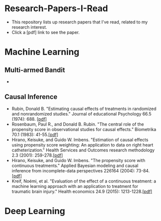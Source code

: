 # Research-Papers-I-Read
- This repository lists up research papers that I've read, related to my research interest.
- Click a [pdf] link to see the paper.

# Machine Learning

## Multi-armed Bandit
- 

## Causal Inference
- Rubin, Donald B. "Estimating causal effects of treatments in randomized and nonrandomized studies." Journal of educational Psychology 66.5 (1974): 688. [[pdf]](http://www.fsb.muohio.edu/lij14/420_paper_Rubin74.pdf)
- Rosenbaum, Paul R., and Donald B. Rubin. "The central role of the propensity score in observational studies for causal effects." Biometrika 70.1 (1983): 41-55.[[pdf]]([https://www.stat.cmu.edu/~ryantibs/journalclub/rosenbaum_1983.pdf](https://watermark.silverchair.com/70-1-41.pdf?token=AQECAHi208BE49Ooan9kkhW_Ercy7Dm3ZL_9Cf3qfKAc485ysgAAAvIwggLuBgkqhkiG9w0BBwagggLfMIIC2wIBADCCAtQGCSqGSIb3DQEHATAeBglghkgBZQMEAS4wEQQMIvJv-u3d6bh49XJXAgEQgIICpSIctbsUhmvSMh0quj4FG-QQzT0woHqRE5Y5JisUq0nKzBY63NdGAj2KJW8auzbztLg15pkiGqrJ8LucH_4-y7PzPLkgTQVW-eV5pwFjjkoOlblPtaeK7bgBQkBleKZyNgEpVkY9DhwwHzpBryjLEIiSoGO_SEyX-QtRhvJgkIvqNpZYDKljlNvVccImanRTUveW4yJcbBAYhUG-CunLh7niUyR1VBVXUe8LikdlD9BurZzmbB5nLOVarVOhjkwdc42Gwrae4HlPm4yCtvdU0IPv-x1xTrWtAsD07cOLArQgNW-7DUpzJMD98Yv0jICnF7oqCdErh8H9MLVh_2r2q_ODfRjzmJ0do6ovtRhAiQx2pI1J3UxVpxExcIa28e0C6qK5r_uKoE7mE8dggDmQSUQi_H_Xopxp76tu3wd6cDPfRRscBWicVsxcAKaJzCso2vZtvqqow_LuzpRGPzJPc6GhVzIvF8hrYOkgOQdCdPJCeOlN2O8B0ehPzHzHTOgvfyKZw54ktt0w2sM_A-OOfbJDEsFd2GPJn6t9emWaAQ5oZdBtuetl9wtSi_R1ugyWyjBv7j-ur2rd7pdZK7X6i0kdv6M62sQ7e_0p0jQKPaDZgt54k1YH2p_FOpKfcy2WmbHbloQ3mp2QB1s6SdRZbuzHaLmy0mtG_0h8pmFSgcMf57GQwhfzv79xwKTwCibkTfEF3NAlO0um5ZRPQyXJ0cOpbeBjtdi4bSmGsj_IP5RRF5woJyfVtwi2UK9aspbzwKdT4nICNFQnezR8Xy6p18pbg5AwEl8ZLBbKoi7dZoGWQMSmV7gLxH281y41MkqEKMmjzK27f44DCLTg6Zdiujtszpe5Nfqpmllz1e_ekg4QrQ2zrn3h1DFUbYBqo1bOKhe6yj-9))
- Hirano, Keisuke, and Guido W. Imbens. "Estimation of causal effects using propensity score weighting: An application to data on right heart catheterization." Health Services and Outcomes research methodology 2.3 (2001): 259-278.[[pdf]](https://scholar.harvard.edu/files/imbens/files/estimation_of_causal_effects_using_propensity_score_weighting_an_application_to_data_on_right_hear_catherization.pdf)
- Hirano, Keisuke, and Guido W. Imbens. "The propensity score with continuous treatments." Applied Bayesian modeling and causal inference from incomplete-data perspectives 226164 (2004): 73-84.[[pdf]](http://rogosateaching.com/somgen290/cc_9.pdf)
- Kreif, Noémi, et al. "Evaluation of the effect of a continuous treatment: a machine learning approach with an application to treatment for traumatic brain injury." Health economics 24.9 (2015): 1213-1228.[[pdf]](https://onlinelibrary.wiley.com/doi/epdf/10.1002/hec.3189)

# Deep Learning
